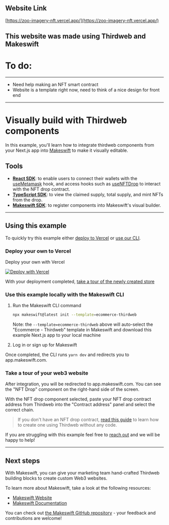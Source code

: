 ## Website Link

[https://zoo-imagery-nft.vercel.app/](https://zoo-imagery-nft.vercel.app/)

## This website was made using Thirdweb and Makeswift

# To do:
---------------------
- Need help making an NFT smart contract
- Website is a template right now, need to think of a nice design for front end
---------------------

# Visually build with Thirdweb components

In this example, you'll learn how to integrate thirdweb components from your Next.js app into [Makeswift](https://www.makeswift.com) to make it visually editable.

## Tools

- [**React SDK**](https://docs.thirdweb.com/react): to enable users to connect their wallets with the [useMetamask](https://portal.thirdweb.com/react/react.usemetamask) hook, and access hooks such as [useNFTDrop](https://portal.thirdweb.com/react/react.usenftdrop) to interact with the NFT drop contract.
- [**TypeScript SDK**](https://docs.thirdweb.com/typescript): to view the claimed supply, total supply, and mint NFTs from the drop.
- [**Makeswift SDK**](https://www.makeswift.com/docs): to register components into Makeswift's visual builder.

---

## Using this example

To quickly try this example either [deploy to Vercel](#deploy-your-own-to-vercel) or [use our CLI](#use-this-example-locally-with-the-makeswift-cli).

### Deploy your own to Vercel

Deploy your own with Vercel

[![Deploy with Vercel](https://vercel.com/button)](https://vercel.com/new/clone?repository-url=https%3A%2F%2Fgithub.com%2Fmakeswift%2Fmakeswift%2Ftree%2Fmain%2Fexamples%2Fthirdweb&project-name=makeswift-thirdweb-example&repository-name=makeswift-thirdweb-example&redirect-url=https%3A%2F%2Fapp.makeswift.com&integration-ids=oac_51ryd7Pob5ZsyTFzNzVvpsGq&external-id=ecommerce-thirdweb)

With your deployment completed, [take a tour of the newly created store](#take-a-tour-of-your-web3-website)

### Use this example locally with the Makeswift CLI

1. Run the Makeswift CLI command

   ```bash
   npx makeswift@latest init --template=ecommerce-thirdweb
   ```

   Note: the `--template=ecommerce-thirdweb` above will auto-select the "Ecommerce - Thirdweb" template in Makeswift and download this example Next.js app to your local machine

2. Log in or sign up for Makeswift

Once completed, the CLI runs `yarn dev` and redirects you to app.makeswift.com.

### Take a tour of your web3 website

After integration, you will be redirected to app.makeswift.com. You can see the "NFT Drop" component on the right-hand side of the screen.

With the NFT drop component selected, paste your NFT drop contract address from Thirdweb into the "Contract address" panel and select the correct chain.

> If you don't have an NFT drop contract, [read this guide](https://portal.thirdweb.com/guides/release-an-nft-drop-with-no-code#create-a-drop-contract) to learn how to create one using Thirdweb without any code.

If you are struggling with this example feel free to [reach out](mailto:support@makeswift.com) and we will be happy to help!

---

## Next steps

With Makeswift, you can give your marketing team hand-crafted Thirdweb building blocks to create custom Web3 websites.

To learn more about Makeswift, take a look at the following resources:

- [Makeswift Website](https://www.makeswift.com/)
- [Makeswift Documentation](https://www.makeswift.com/docs/)

You can check out [the Makeswift GitHub repository](https://github.com/makeswift/makeswift) - your feedback and contributions are welcome!
